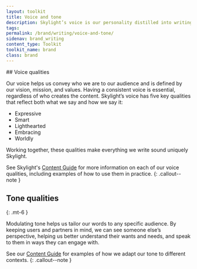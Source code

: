 ```yaml
---
layout: toolkit
title: Voice and tone
description: Skylight’s voice is our personality distilled into writing. It’s crucial for our audience to recognize us even if we don’t announce ourselves. While our voice is constant, we should adjust our tone depending on the context and the specific audience.
tags:
permalink: /brand/writing/voice-and-tone/
sidenav: brand_writing
content_type: Toolkit
toolkit_name: brand
class: brand
---
```


<div class="row">
<div class="col-md-9" markdown="1">
## Voice qualities

Our voice helps us convey who we are to our audience and is defined by our vision, mission, and values. Having a consistent voice is essential, regardless of who creates the content. Skylight’s voice has five key qualities that reflect both what we say and how we say it:

- Expressive
- Smart
- Lighthearted
- Embracing
- Worldly

Working together, these qualities make everything we write sound uniquely Skylight.

See Skylight's [Content Guide](/work/toolkits/content-guide/voice-and-tone/) for more information on each of our voice qualities, including examples of how to use them in practice.
{: .callout--note }

## Tone qualities
{: .mt-6 }

Modulating tone helps us tailor our words to any specific audience. By keeping users and partners in mind, we can see someone else’s perspective, helping us better understand their wants and needs, and speak to them in ways they can engage with.

See our [Content Guide](/work/toolkits/content-guide/voice-and-tone/#skylights-tone) for examples of how we adapt our tone to different contexts.
{: .callout--note }
</div>
</div>
